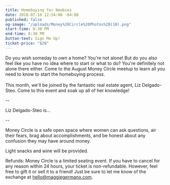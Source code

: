 ```yaml
---
title: Homebuying for Newbies
date: 2018-07-16 12:54:00 -04:00
published: false
og-image: "/uploads/Money%20Circle%20Photos%20(10).png"
start-time: 6:30 PM
end-time: 8:30 PM
button-text: Sign Me Up!
ticket-price: "$20"
---
```


Do you wish someday to own a home? You're not alone! But do you also feel like you have no idea where to start or what to do? You're definitely not alone there either. Come to the August Money Circle meetup to learn all you need to know to start the homebuying process. \
\
This month, we'll be joined by the fantastic real estate agent, Liz Delgado-Steo. Come to this event and soak up all of her knowledge!

--

Liz Delgado-Steo is...

--

Money Circle is a safe open space where women can ask questions, air their fears, brag about accomplishments, and be honest about any confusion they may have around money.

Light snacks and wine will be provided.

Refunds: Money Circle is a limited seating event. If you have to cancel for any reason within 24 hours, your ticket is non-refundable. However, feel free to gift it or sell it to a friend! Just be sure to let me know of the exchange at [hello@maggiegermano.com](mailto:hello@maggiegermano.com).